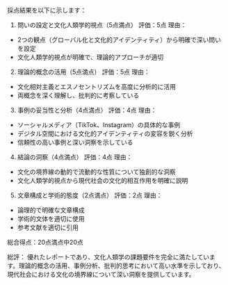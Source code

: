 採点結果を以下に示します：

1. 問いの設定と文化人類学的視点（5点満点）
評価：5点
理由：
- 2つの観点（グローバル化と文化的アイデンティティ）から明確で深い問いを設定
- 文化人類学的視点が明確で、理論的アプローチが適切

2. 理論的概念の活用（5点満点）
評価：5点
理由：
- 文化相対主義とエスノセントリズムを高度に分析的に活用
- 両概念を深く理解し、批判的に考察している

3. 事例の妥当性と分析（4点満点）
評価：4点
理由：
- ソーシャルメディア（TikTok、Instagram）の具体的な事例
- デジタル空間における文化的アイデンティティの変容を鋭く分析
- 信頼性の高い事例と深い洞察を示している

4. 結論の洞察（4点満点）
評価：4点
理由：
- 文化の境界線の動的で流動的な性質について独創的な洞察
- 文化人類学的視点から現代社会の文化的相互作用を明確に説明

5. 文章構成と学術的態度（2点満点）
評価：2点
理由：
- 論理的で明確な文章構成
- 学術的文体を適切に使用
- 参考文献を適切に引用

総合得点：20点満点中20点

総評：
優れたレポートであり、文化人類学の課題要件を完全に満たしています。理論的概念の活用、事例分析、批判的思考において高い水準を示しており、現代社会における文化の境界線について深い洞察を提供しています。